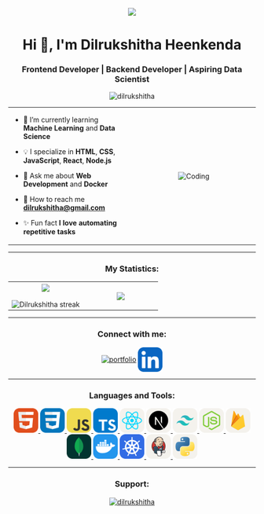 <p align="center" ><img  src = "https://github.com/Dilrukshitha/Dilrukshitha/blob/main/Images/about_me.gif?raw=true" width = 100px></p>
<h1 align="center">Hi 👋, I'm Dilrukshitha Heenkenda</h1>
<h3 align="center">Frontend Developer | Backend Developer | Aspiring Data Scientist</h3>
<p align="center"> <img src="https://komarev.com/ghpvc/?username=dilrukshitha&label=Profile%20views&color=0e75b6&style=flat" alt="dilrukshitha" /> </p>

<table align="center">
<tr border="none">
<td width="50%" align="left">

- 🌱 I’m currently learning **Machine Learning** and **Data Science**

- 💡 I specialize in **HTML**, **CSS**, **JavaScript**, **React**, **Node.js**

- 💬 Ask me about **Web Development** and **Docker**

- 📧 How to reach me **dilrukshitha@gmail.com**

- ✨ Fun fact **I love automating repetitive tasks**

</td>
<td width="50%" align="center">

  <img align="center" alt="Coding" width="450" src="https://repository-images.githubusercontent.com/588181932/e36ec678-7984-4cdd-8e4c-a3932772ff8e">

  </td>
</tr>
</table>

---

<h3 align="center">My Statistics:</h3>
<p align="center">
<table align="center">
<tr border="none">
<td width="50%" align="center">

  <img  align="center"  src="https://github-readme-stats.vercel.app/api?username=dilrukshitha&theme=dark&show_icons=true&count_private=true" />
  <br></br>
  <img  title="🔥 Get streak stats for your profile at git.io/streak-stats" alt="Dilrukshitha streak" src="https://github-readme-streak-stats.herokuapp.com/?user=dilrukshitha&theme=dark&hide_border=false" /> 
</td>
<td width="50%" align="center">

  <img  align="center"  src="https://github-readme-stats.anuraghazra1.vercel.app/api/top-langs/?username=dilrukshitha&theme=dark&hide_border=false&no-bg=true&no-frame=true&langs_count=10"/>

  </td>
</tr>
</table>

---

<h3 align="center">Connect with me:</h3>
<p align="center">
<a href="https://dilrukshitha.github.io/portfolio-react-firebass/" target="blank"><img align="center" src="https://github.com/tandpfun/skill-icons/blob/main/icons/Portfolio.svg" alt="portfolio" height="50" width="50" /></a>
<a href="https://linkedin.com/in/dilrukshitha-heenkenda/" target="blank"><img align="center" src="https://github.com/tandpfun/skill-icons/blob/main/icons/LinkedIn.svg" alt="linkedin" height="50" width="50" /></a>
</p>

---

<h3 align="center">Languages and Tools:</h3>
<p align="center"> 
<a href="https://developer.mozilla.org/en-US/docs/Web/HTML" target="_blank" rel="noreferrer"> <img src="https://github.com/tandpfun/skill-icons/blob/main/icons/HTML.svg" alt="html" width="50" height="50"/> </a> 
<a href="https://developer.mozilla.org/en-US/docs/Web/CSS" target="_blank" rel="noreferrer"> <img src="https://github.com/tandpfun/skill-icons/blob/main/icons/CSS.svg" alt="css" width="50" height="50"/> </a> 
<a href="https://developer.mozilla.org/en-US/docs/Web/JavaScript" target="_blank" rel="noreferrer"> <img src="https://github.com/tandpfun/skill-icons/blob/main/icons/JavaScript.svg" alt="javascript" width="50" height="50"/> </a> 
<a href="https://www.typescriptlang.org/" target="_blank" rel="noreferrer"> <img src="https://github.com/tandpfun/skill-icons/blob/main/icons/TypeScript.svg" alt="typescript" width="50" height="50"/> </a> 
<a href="https://reactjs.org/" target="_blank" rel="noreferrer"> <img src="https://github.com/tandpfun/skill-icons/blob/main/icons/React-Light.svg" alt="react" width="50" height="50"/> </a> 
<a href="https://nextjs.org/" target="_blank" rel="noreferrer"> <img src="https://github.com/tandpfun/skill-icons/blob/main/icons/NextJS-Light.svg" alt="nextjs" width="50" height="50"/> </a> 
<a href="https://tailwindcss.com/" target="_blank" rel="noreferrer"> <img src="https://github.com/tandpfun/skill-icons/blob/main/icons/TailwindCSS-Light.svg" alt="tailwindcss" width="50" height="50"/> </a> 
<a href="https://nodejs.org/" target="_blank" rel="noreferrer"> <img src="https://github.com/tandpfun/skill-icons/blob/main/icons/NodeJS-Light.svg" alt="nodejs" width="50" height="50"/> </a> 
<a href="https://firebase.google.com/" target="_blank" rel="noreferrer"> <img src="https://github.com/tandpfun/skill-icons/blob/main/icons/Firebase-Light.svg" alt="firebase" width="50" height="50"/> </a> 
<a href="https://www.mongodb.com/" target="_blank" rel="noreferrer"> <img src="https://github.com/tandpfun/skill-icons/blob/main/icons/MongoDB.svg" alt="mongodb" width="50" height="50"/> </a> 
<a href="https://www.docker.com/" target="_blank" rel="noreferrer"> <img src="https://github.com/tandpfun/skill-icons/blob/main/icons/Docker.svg" alt="docker" width="50" height="50"/> </a> 
<a href="https://kubernetes.io/" target="_blank" rel="noreferrer"> <img src="https://github.com/tandpfun/skill-icons/blob/main/icons/Kubernetes.svg" alt="kubernetes" width="50" height="50"/> </a> 
<a href="https://www.jenkins.io/" target="_blank" rel="noreferrer"> <img src="https://github.com/tandpfun/skill-icons/blob/main/icons/Jenkins-Light.svg" alt="jenkins" width="50" height="50"/> </a> 
<a href="https://www.python.org/" target="_blank" rel="noreferrer"> <img src="https://github.com/tandpfun/skill-icons/blob/main/icons/Python-Light.svg" alt="python" width="50" height="50"/> </a> 
</p>

---

<h3 align="center">Support:</h3>
<p align="center"><a href="https://www.buymeacoffee.com/dilrukshitha"> <img align="center" src="https://cdn.buymeacoffee.com/buttons/v2/default-yellow.png" height="50" width="210" alt="dilrukshitha" /></a></p>
